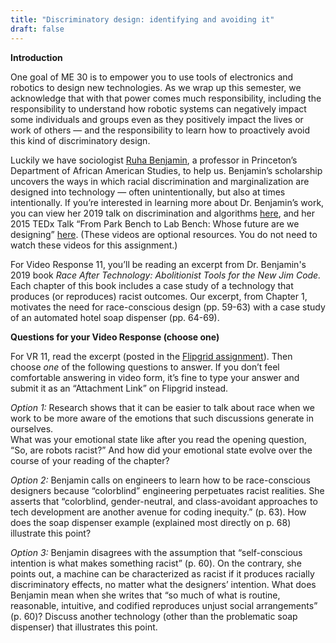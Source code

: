 ```yaml
---
title: "Discriminatory design: identifying and avoiding it"
draft: false
---
```


**Introduction**

One goal of ME 30 is to empower you to use tools of electronics and robotics to design new technologies. As we wrap up this semester, we acknowledge that with that power comes much responsibility, including the responsibility to understand how robotic systems can negatively impact some individuals and groups even as they positively impact the lives or work of others — and the responsibility to learn how to proactively avoid this kind of discriminatory design.  

Luckily we have sociologist [Ruha Benjamin](https://aas.princeton.edu/people/ruha-benjamin), a professor in Princeton’s Department of African American Studies, to help us. Benjamin’s scholarship uncovers the ways in which racial discrimination and marginalization are designed into technology — often unintentionally, but also at times intentionally. If you’re interested in learning more about Dr. Benjamin’s work, you can view her 2019 talk on discrimination and algorithms [here](https://www.youtube.com/watch?v=zZEVAVf6_Ak), and her 2015 TEDx Talk “From Park Bench to Lab Bench: Whose future are we designing” [here](https://www.youtube.com/watch?v=_8RrX4hjCr0). (These videos are optional resources. You do not need to watch these videos for this assignment.)  

For Video Response 11, you’ll be reading an excerpt from Dr. Benjamin's 2019 book *Race After Technology: Abolitionist Tools for the New Jim Code.* Each chapter of this book includes a case study of a technology that produces (or reproduces) racist outcomes.  Our excerpt, from Chapter 1, motivates the need for race-conscious design (pp. 59-63) with a case study of an automated hotel soap dispenser (pp. 64-69).  


**Questions for your Video Response (choose one)**  

For VR 11, read the excerpt (posted in the [Flipgrid assignment](flipgrid.com/me30)). Then choose *one* of the following questions to answer.  If you don’t feel comfortable answering in video form, it’s fine to type your answer and submit it as an “Attachment Link” on Flipgrid instead.   

*Option 1:*
Research shows that it can be easier to talk about race when we work to be more aware of the emotions that such discussions generate in ourselves.   
What was your emotional state like after you read the opening question, “So, are robots racist?”  And how did your emotional state evolve over the course of your reading of the chapter?  

*Option 2:*
Benjamin calls on engineers to learn how to be race-conscious designers because “colorblind” engineering perpetuates racist realities. She asserts that “colorblind, gender-neutral, and class-avoidant approaches to tech development are another avenue for coding inequity.” (p. 63). 
How does the soap dispenser example (explained most directly on p. 68) illustrate this point?

*Option 3:*
Benjamin disagrees with the assumption that “self-conscious intention is what makes something racist” (p. 60). On the contrary, she points out, a machine can be characterized as racist if it produces racially discriminatory effects, no matter what the designers’ intention. 
What does Benjamin mean when she writes that “so much of what is routine, reasonable, intuitive, and codified reproduces unjust social arrangements” (p. 60)? Discuss another technology (other than the problematic soap dispenser) that illustrates this point.
